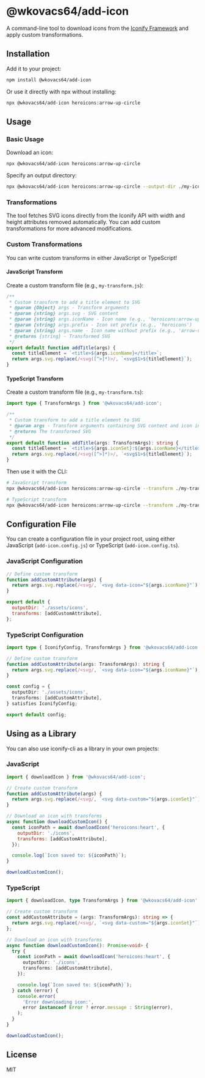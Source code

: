 # @wkovacs64/add-icon

A command-line tool to download icons from the [Iconify Framework](https://iconify.design/) and
apply custom transformations.

## Installation

Add it to your project:

```bash
npm install @wkovacs64/add-icon
```

Or use it directly with npx without installing:

```bash
npx @wkovacs64/add-icon heroicons:arrow-up-circle
```

## Usage

### Basic Usage

Download an icon:

```bash
npx @wkovacs64/add-icon heroicons:arrow-up-circle
```

Specify an output directory:

```bash
npx @wkovacs64/add-icon heroicons:arrow-up-circle --output-dir ./my-icons
```

### Transformations

The tool fetches SVG icons directly from the Iconify API with width and height attributes removed automatically. You can add custom transformations for more advanced modifications.

### Custom Transformations

You can write custom transforms in either JavaScript or TypeScript!

#### JavaScript Transform

Create a custom transform file (e.g., `my-transform.js`):

```js
/**
 * Custom transform to add a title element to SVG
 * @param {Object} args - Transform arguments
 * @param {string} args.svg - SVG content
 * @param {string} args.iconName - Icon name (e.g., 'heroicons:arrow-up-circle')
 * @param {string} args.prefix - Icon set prefix (e.g., 'heroicons')
 * @param {string} args.name - Icon name without prefix (e.g., 'arrow-up-circle')
 * @returns {string} - Transformed SVG
 */
export default function addTitle(args) {
  const titleElement = `<title>${args.iconName}</title>`;
  return args.svg.replace(/<svg([^>]*)>/, `<svg$1>${titleElement}`);
}
```

#### TypeScript Transform

Create a custom transform file (e.g., `my-transform.ts`):

```ts
import type { TransformArgs } from '@wkovacs64/add-icon';

/**
 * Custom transform to add a title element to SVG
 * @param args - Transform arguments containing SVG content and icon information
 * @returns The transformed SVG
 */
export default function addTitle(args: TransformArgs): string {
  const titleElement = `<title>${args.iconSet}:${args.iconName}</title>`;
  return args.svg.replace(/<svg([^>]*)>/, `<svg$1>${titleElement}`);
}
```

Then use it with the CLI:

```bash
# JavaScript transform
npx @wkovacs64/add-icon heroicons:arrow-up-circle --transform ./my-transform.js

# TypeScript transform
npx @wkovacs64/add-icon heroicons:arrow-up-circle --transform ./my-transform.ts
```

## Configuration File

You can create a configuration file in your project root, using either JavaScript (`add-icon.config.js`) or TypeScript (`add-icon.config.ts`).

### JavaScript Configuration

```js
// Define custom transform
function addCustomAttribute(args) {
  return args.svg.replace(/<svg/, `<svg data-icon="${args.iconName}"`);
}

export default {
  outputDir: './assets/icons',
  transforms: [addCustomAttribute],
};
```

### TypeScript Configuration

```ts
import type { IconifyConfig, TransformArgs } from '@wkovacs64/add-icon';

// Define custom transform
function addCustomAttribute(args: TransformArgs): string {
  return args.svg.replace(/<svg/, `<svg data-icon="${args.iconName}"`);
}

const config = {
  outputDir: './assets/icons',
  transforms: [addCustomAttribute],
} satisfies IconifyConfig;

export default config;
```

## Using as a Library

You can also use iconify-cli as a library in your own projects:

### JavaScript

```js
import { downloadIcon } from '@wkovacs64/add-icon';

// Create custom transform
function addCustomAttribute(args) {
  return args.svg.replace(/<svg/, `<svg data-custom="${args.iconSet}"`);
}

// Download an icon with transforms
async function downloadCustomIcon() {
  const iconPath = await downloadIcon('heroicons:heart', {
    outputDir: './icons',
    transforms: [addCustomAttribute],
  });

  console.log(`Icon saved to: ${iconPath}`);
}

downloadCustomIcon();
```

### TypeScript

```ts
import { downloadIcon, type TransformArgs } from '@wkovacs64/add-icon';

// Create custom transform
const addCustomAttribute = (args: TransformArgs): string => {
  return args.svg.replace(/<svg/, `<svg data-custom="${args.iconSet}"`);
};

// Download an icon with transforms
async function downloadCustomIcon(): Promise<void> {
  try {
    const iconPath = await downloadIcon('heroicons:heart', {
      outputDir: './icons',
      transforms: [addCustomAttribute],
    });

    console.log(`Icon saved to: ${iconPath}`);
  } catch (error) {
    console.error(
      'Error downloading icon:',
      error instanceof Error ? error.message : String(error),
    );
  }
}

downloadCustomIcon();
```

## License

MIT
